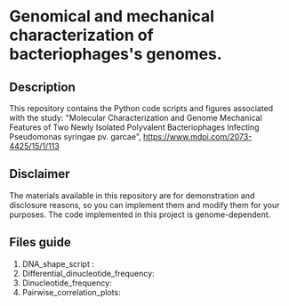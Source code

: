 # Genomical and mechanical characterization of bacteriophages's genomes.
## Description
This repository contains the Python code scripts and figures associated with the study: "Molecular Characterization and Genome Mechanical Features of Two Newly Isolated Polyvalent Bacteriophages Infecting Pseudomonas syringae pv. garcae", https://www.mdpi.com/2073-4425/15/1/113
## Disclaimer
The materials available in this repository are for demonstration and disclosure reasons, so you can implement them and modify them for your purposes. The code implemented in this project is genome-dependent.
## Files guide 
1. DNA_shape_script :
2. Differential_dinucleotide_frequency:
3. Dinucleotide_frequency:
4. Pairwise_correlation_plots: 
